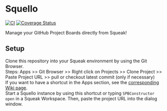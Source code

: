 Squello
=======
[![CI](https://github.com/hpi-swa-teaching/ProjectBoard/workflows/CI/badge.svg?branch=master)](https://github.com/hpi-swa-teaching/ProjectBoard/actions)
[![Coverage Status](https://coveralls.io/repos/github/hpi-swa-teaching/ProjectBoard/badge.svg?branch=master)](https://coveralls.io/github/hpi-swa-teaching/ProjectBoard?branch=master)

Manage your GitHub Project Boards directly from Squeak!

## Setup
Clone this repository into your Squeak environment by using the Git Browser.  
Steps: Apps >> Git Browser >> Right click on Projects >> Clone Project >> Paste Project URL >> pull or checkout latest commit (only if necessary)  
If you want to have a shortcut in the Apps section, see the [corresponding Wiki page](https://github.com/hpi-swa-teaching/ProjectBoard/wiki/Setup-Squello-Shortcut).  
Start a Squello instance by using this shortcut or typing `SPBConstructor open` in a Squeak Workspace. Then, paste the project URL into the dialog window.
